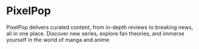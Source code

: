 # PixelPop
 PixelPop delivers curated content, from in-depth reviews to breaking news, all in one place.
 Discover new series, explore fan theories, and immerse yourself in the world of manga and anime


